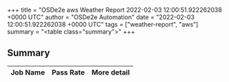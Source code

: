 +++
title = "OSDe2e aws Weather Report 2022-02-03 12:00:51.922262038 +0000 UTC"
author = "OSDe2e Automation"
date = "2022-02-03 12:00:51.922262038 +0000 UTC"
tags = ["weather-report", "aws"]
summary = "<table class=\"summary\"></table>"
+++
## Summary

| Job Name | Pass Rate | More detail |
|----------|-----------|-------------|




